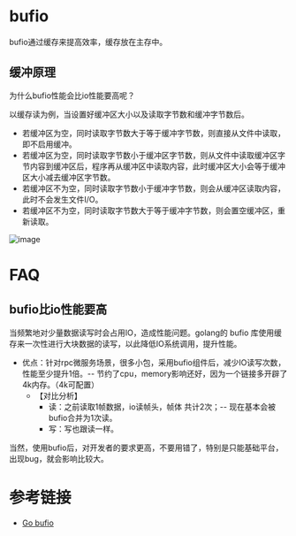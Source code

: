 # bufio

bufio通过缓存来提高效率，缓存放在主存中。

## 缓冲原理

为什么bufio性能会比io性能要高呢？

以缓存读为例，当设置好缓冲区大小以及读取字节数和缓冲字节数后。

* 若缓冲区为空，同时读取字节数大于等于缓冲字节数，则直接从文件中读取，即不启用缓冲。
* 若缓冲区为空，同时读取字节数小于缓冲区字节数，则从文件中读取缓冲区字节内容到缓冲区后，程序再从缓冲区中读取内容，此时缓冲区大小会等于缓冲区大小减去缓冲区字节数。
* 若缓冲区不为空，同时读取字节数小于缓冲字节数，则会从缓冲区读取内容，此时不会发生文件I/O。
* 若缓冲区不为空，同时读取字节数大于等于缓冲字节数，则会置空缓冲区，重新读取。

![image](https://github.com/user-attachments/assets/4f103da2-daad-46f5-8f28-1804f2c1c210)

# FAQ

## bufio比io性能要高

当频繁地对少量数据读写时会占用IO，造成性能问题。golang的 bufio 库使用缓存来一次性进行大块数据的读写，以此降低IO系统调用，提升性能。

* 优点：针对rpc微服务场景，很多小包，采用bufio组件后，减少IO读写次数，性能至少提升1倍。-- 节约了cpu，memory影响还好，因为一个链接多开辟了4k内存。（4k可配置）
  * 【对比分析】
     * 读：之前读取1帧数据，io读帧头，帧体 共计2次；-- 现在基本会被bufio合并为1次读。
     * 写：写也跟读一样。

当然，使用bufio后，对开发者的要求更高，不要用错了，特别是只能基础平台，出现bug，就会影响比较大。

# 参考链接

- [Go bufio](https://blog.csdn.net/JunChow520/article/details/115567330)
